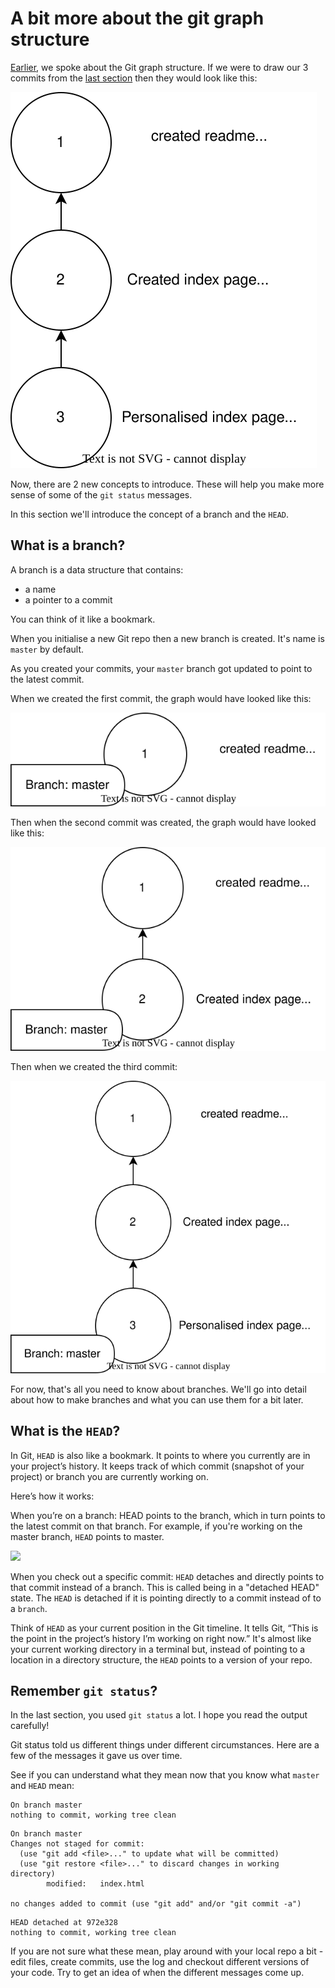 # A bit more about the git graph structure 

[Earlier](./02-understanding-the-graph-commits-and-checkout.md), we spoke about the Git graph structure. If we were to draw our 3 commits from the [last section](./06-first-repo.md) then they would look like this:

![](images/commit_graph_website.drawio.svg)

Now, there are 2 new concepts to introduce. These will help you make more sense of some of the `git status` messages.

In this section we'll introduce the concept of a branch and the `HEAD`. 

## What is a branch?

A branch is a data structure that contains:

- a name
- a pointer to a commit 

You can think of it like a bookmark. 

When you initialise a new Git repo then a new branch is created. It's name is `master` by default.

As you created your commits, your `master` branch got updated to point to the latest commit.

When we created the first commit, the graph would have looked like this:

![](./images/commit_graph_website_1.drawio.svg)

Then when the second commit was created, the graph would have looked like this:

![](./images/commit_graph_website_2.drawio.svg)

Then when we created the third commit:

![](./images/commit_graph_website_3.drawio.svg)

For now, that's all you need to know about branches. We'll go into detail about how to make branches and what you can use them for a bit later. 

## What is the `HEAD`?

In Git, `HEAD` is also like a bookmark. It points to where you currently are in your project’s history. It keeps track of which commit (snapshot of your project) or branch you are currently working on.

Here’s how it works:

When you’re on a branch: HEAD points to the branch, which in turn points to the latest commit on that branch. For example, if you're working on the master branch, `HEAD` points to master.

![](images/commit_graph_website_with_head.drawio.svg)

When you check out a specific commit: `HEAD` detaches and directly points to that commit instead of a branch. This is called being in a "detached HEAD" state. The `HEAD` is detached if it is pointing directly to a commit instead of to a `branch`. 

Think of `HEAD` as your current position in the Git timeline. It tells Git, “This is the point in the project’s history I’m working on right now.” It's almost like your current working directory in a terminal but, instead of pointing to a location in a directory structure, the `HEAD` points to a version of your repo.

## Remember `git status`?

In the last section, you used `git status` a lot. I hope you read the output carefully! 

Git status told us different things under different circumstances. Here are a few of the messages it gave us over time. 

See if you can understand what they mean now that you know what `master` and `HEAD` mean:

```
On branch master
nothing to commit, working tree clean
```

```
On branch master
Changes not staged for commit:
  (use "git add <file>..." to update what will be committed)
  (use "git restore <file>..." to discard changes in working directory)
        modified:   index.html

no changes added to commit (use "git add" and/or "git commit -a")
```

```
HEAD detached at 972e328
nothing to commit, working tree clean
```

If you are not sure what these mean, play around with your local repo a bit - edit files, create commits, use the log and checkout different versions of your code. Try to get an idea of when the different messages come up.





